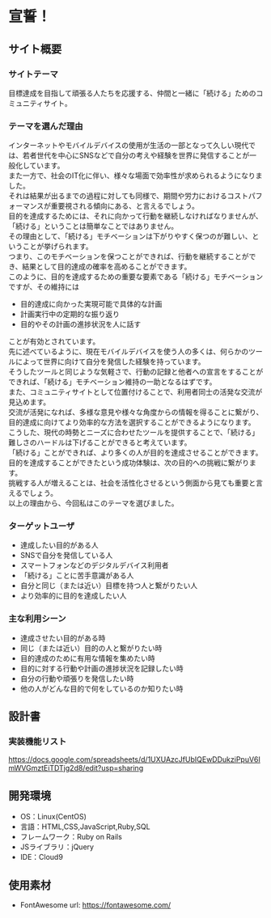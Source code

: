 # 宣誓！

## サイト概要
### サイトテーマ
目標達成を目指して頑張る人たちを応援する、仲間と一緒に「続ける」ためのコミュニティサイト。

### テーマを選んだ理由
インターネットやモバイルデバイスの使用が生活の一部となって久しい現代では、若者世代を中心にSNSなどで自分の考えや経験を世界に発信することが一般化しています。<br>
また一方で、社会のIT化に伴い、様々な場面で効率性が求められるようになりました。<br>
それは結果が出るまでの過程に対しても同様で、期間や労力におけるコストパフォーマンスが重要視される傾向にある、と言えるでしょう。<br>
目的を達成するためには、それに向かって行動を継続しなければなりませんが、「続ける」ということは簡単なことではありません。<br>
その理由として、「続ける」モチベーションは下がりやすく保つのが難しい、ということが挙げられます。<br>
つまり、このモチベーションを保つことができれば、行動を継続することができ、結果として目的達成の確率を高めることができます。<br>
このように、目的を達成するための重要な要素である「続ける」モチベーションですが、その維持には<br>
- 目的達成に向かった実現可能で具体的な計画
- 計画実行中の定期的な振り返り
- 目的やその計画の進捗状況を人に話す

ことが有効とされています。<br>
先に述べているように、現在モバイルデバイスを使う人の多くは、何らかのツールによって世界に向けて自分を発信した経験を持っています。<br>
そうしたツールと同じような気軽さで、行動の記録と他者への宣言をすることができれば、「続ける」モチベーション維持の一助となるはずです。<br>
また、コミュニティサイトとして位置付けることで、利用者同士の活発な交流が見込めます。<br>
交流が活発になれば、多様な意見や様々な角度からの情報を得ることに繋がり、目的達成に向けてより効率的な方法を選択することができるようになります。<br>
こうした、現代の時勢とニーズに合わせたツールを提供することで、「続ける」難しさのハードルは下げることができると考えています。<br>
「続ける」ことができれば、より多くの人が目的を達成させることができます。<br>
目的を達成することができたという成功体験は、次の目的への挑戦に繋がります。<br>
挑戦する人が増えることは、社会を活性化させるという側面から見ても重要と言えるでしょう。<br>
以上の理由から、今回私はこのテーマを選びました。

### ターゲットユーザ
- 達成したい目的がある人
- SNSで自分を発信している人
- スマートフォンなどのデジタルデバイス利用者
- 「続ける」ことに苦手意識がある人
- 自分と同じ（または近い）目標を持つ人と繋がりたい人
- より効率的に目的を達成したい人

### 主な利用シーン
- 達成させたい目的がある時
- 同じ（または近い）目的の人と繋がりたい時
- 目的達成のために有用な情報を集めたい時
- 目的に対する行動や計画の進捗状況を記録したい時
- 自分の行動や頑張りを発信したい時
- 他の人がどんな目的で何をしているのか知りたい時

## 設計書
### 実装機能リスト
https://docs.google.com/spreadsheets/d/1UXUAzcJfUbIQEwDDukziPpuV6ImWVGmztEiTDTjg2d8/edit?usp=sharing

## 開発環境
- OS：Linux(CentOS)
- 言語：HTML,CSS,JavaScript,Ruby,SQL
- フレームワーク：Ruby on Rails
- JSライブラリ：jQuery
- IDE：Cloud9

## 使用素材
- FontAwesome url: https://fontawesome.com/
